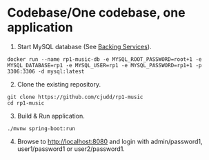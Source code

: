 # Codebase/One codebase, one application

1. Start MySQL database (See [Backing Services](08_backing_services.md)).

```
docker run --name rp1-music-db -e MYSQL_ROOT_PASSWORD=root+1 -e MYSQL_DATABASE=rp1 -e MYSQL_USER=rp1 -e MYSQL_PASSWORD=rp1+1 -p 3306:3306 -d mysql:latest
```

2. Clone the existing repository.
```
git clone https://github.com/cjudd/rp1-music
cd rp1-music
```

3. Build & Run application.
```
./mvnw spring-boot:run
```

4. Browse to [http://localhost:8080](http://localhost:8080) and login with admin/password1, user1/password1 or user2/password1.
